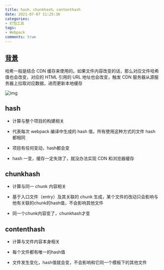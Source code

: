 ```yaml
---
title: hash、chunkhash、contenthash
date: 2021-07-07 11:25:36
categories:
- 打包工具
tags:
- Webpack
comments: true
---
```


##  [背景](https://juejin.cn/post/6844904007362674701#heading-10)

哈希一般是结合 CDN 缓存来使用的。如果文件内容改变的话，那么对应文件哈希值也会改变，对应的 HTML 引用的 URL 地址也会改变，触发 CDN 服务器从源服务器上拉取对应数据，进而更新本地缓存

<!-- more -->

![img](https://api2.mubu.com/v3/document_image/c491d435-d8e8-419e-a0f0-9e7e84e74ffe-193252.jpg)



##  hash

  - 计算与整个项目的构建相关

  - 代表每次 webpack 编译中生成的 hash 值，所有使用这种方式的文件 hash 都相同

  - 项目有任何变动，hash都会变

  - hash 一变，缓存一定失效了，就没办法实现 CDN 和浏览器缓存



##  chunkhash

  - 计算与同一 chunk 内容相关

  - 基于入口文件（entry）及其关联的 chunk 生成，某个文件的改动只会影响与他有关联的chunk的hash值，不会影响其他文件

  - 同一个chunk内容变了，chunkhash才变



##  contenthash

  - 计算与文件内容本身相关

  - 每个文件都有唯一的hash值

  - 文件发生变化，hash值就会变，不会影响和它同一个模板下的其他文件